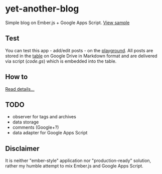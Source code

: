 yet-another-blog
================

Simple blog on Ember.js + Google Apps Script. [View sample](https://googledrive.com/host/0B0YcK5KeNe1tMngtVkduNnBpams/)

Test
----------
You can test this app - add/edit posts - on the [playground](https://googledrive.com/host/0B0YcK5KeNe1tMngtVkduNnBpams//play/). 
All posts are stored in the [table](https://docs.google.com/spreadsheets/d/1lZ7oRBaWTRQEDlUu2MWo_9igRTGQ66QXQP5a8XcWKA8/edit#gid=0) on Google Drive in Markdown format and are delivered via script (*code.gs*) which is embedded into the table.

How to
----------
[Read details...](http://www.daspot.ru/2014/04/emberjs-google-apps-script.html)


TODO
----------
+ observer for tags and archives
+ data storage
+ comments (Google+?)
+ data adapter for Google Apps Script

Disclaimer
----------
It is neither "ember-style" application nor "production-ready" solution, rather my humble attempt to mix Ember.js and Google Apps Script.